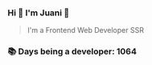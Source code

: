 ### Hi 👋 I&#39;m Juani 🦁

> I&#39;m a Frontend Web Developer SSR

### 📚 Days being a developer: 1064
